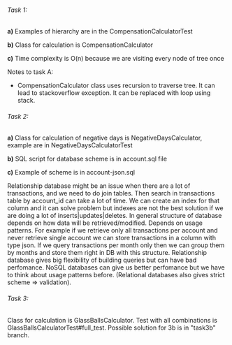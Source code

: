 ###### Task 1:
**a)** Examples of hierarchy are in the CompensationCalculatorTest

**b)** Class for calculation is CompensationCalculator

**c)** Time complexity is O(n) because we are visiting every node of tree once

Notes to task A:
- CompensationCalculator class uses recursion to traverse tree. It can lead to stackoverflow exception. It can be replaced with loop using stack.

###### Task 2:
**a)** Class for calculation of negative days is NegativeDaysCalculator, example are in NegativeDaysCalculatorTest

**b)** SQL script for database scheme is in account.sql file

**c)** Example of scheme is in account-json.sql

Relationship database might be an issue  when there are a lot of transactions, and we need to do join tables. Then search in transactions table by account_id can take a lot of time. We can create an index for that column and it can solve problem but indexes are not the best solution if we are doing a lot of inserts|updates|deletes.
In general structure of database depends on how data will be retrieved/modified. Depends on usage patterns. For example if we retrieve only all transactions per account and never retrieve single account we can store transactions in a column with type json. If we query transactions per month only then we can group them by months and store them right in DB with this structure.
Relationship database gives big flexibility of building queries but can have bad perfomance. NoSQL databases can give us better perfomance but we have to think about usage patterns before. (Relational databases also gives strict scheme => validation).

###### Task 3:
Class for calculation is GlassBallsCalculator. Test with all combinations is GlassBallsCalculatorTest#full_test.
Possible solution for 3b is in "task3b" branch.